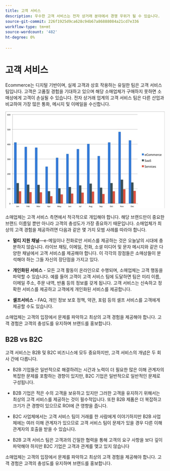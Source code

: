 ```yaml
---
title: 고객 서비스
description: 우수한 고객 서비스는 전자 상거래 분야에서 경쟁 우위가 될 수 있습니다.
source-git-commit: 226f1925d9ca628c94b67a86888084a21cd7e336
workflow-type: tm+mt
source-wordcount: '482'
ht-degree: 0%

---
```



# 고객 서비스

Ecommerce는 디지털 기반이며, 실제 고객과 상호 작용하는 유일한 팀은 고객 서비스 팀입니다. 고객은 고품질 경험을 기대하고 있으며 해당 소매업체가 구매하지 못하면 소매상에게 고객이 손실될 수 있습니다. 전자 상거래 업계의 고객 서비스 팀은 다른 산업과 비교하여 가장 많은 통화, 메시지 및 이메일을 수신합니다.

![고객 서비스 막대 차트](../../assets/playbooks/customer-service-chart.png)

소매업체는 고객 서비스 측면에서 적극적으로 개입해야 합니다. 해당 브랜드만이 중요한 브랜드 이름일 뿐만 아니라 고객의 충성도가 가장 중요하기 때문입니다. 소매업체가 최상의 고객 경험을 제공하려면 다음과 같은 몇 가지 모범 사례를 따라야 합니다.

- **멀티 지원 채널**—e-메일이나 전화로만 서비스를 제공하는 것은 오늘날의 시대에 충분하지 않습니다. 라이브 채팅, 이메일, 전화, 소셜 미디어 및 문자 메시지와 같은 다양한 채널에서 고객 서비스를 제공해야 합니다. 이 각각의 장점들은 소매상들이 분석해야 하는 그들 자신의 장단점을 가지고 있다.

- **개인화된 서비스** - 모든 고객 활동이 온라인으로 수행되며, 소매업체는 고객 행동을 파악할 수 있습니다. 예를 들어 고객이 고객 서비스 팀에 도달하면 팀은 미리 이름, 이메일 주소, 주문 내역, 반품 등의 정보를 갖게 됩니다. 고객 서비스는 신속하고 정확한 서비스를 제공하고 고객에게 개인화된 서비스를 제공합니다.

- **셀프서비스** - FAQ, 개인 정보 보호 정책, 약관, 포럼 등의 셀프 서비스를 고객에게 제공할 수도 있습니다.

소매업체는 고객의 입장에서 문제를 파악하고 최상의 고객 경험을 제공해야 합니다. 고객 경험은 고객의 충성도를 유지하며 브랜드를 홍보합니다.

## B2B vs B2C

고객 서비스는 B2B 및 B2C 비즈니스에 모두 중요하지만, 고객 서비스의 개념은 두 회사 간에 다릅니다.

- B2B 기업들은 일반적으로 해결하려는 시간과 노력이 더 필요한 많은 이해 관계자의 복잡한 문제를 포함하는 경향이 있지만, B2C 기업은 일반적으로 일반적인 문제로 구성됩니다.

- B2B 기업은 적은 수의 고객을 보유하고 있지만 그러한 고객을 유지하기 위해서는 최상의 고객 서비스를 제공하는 것이 필수적입니다. 또한 B2B 제품은 더 복잡하고 크기가 큰 경향이 있으므로 ROI에 큰 영향을 줍니다.

- B2C 사업체에서는 고객 서비스 팀이 거래를 한 사람에게 이야기하지만 B2B 사업체에는 여러 이해 관계자가 있으므로 고객 서비스 팀이 문제가 있을 경우 다른 이해 관계자의 호출을 받을 수 있습니다.

- B2B 고객 서비스 팀은 고객과의 긴밀한 협력을 통해 고객의 요구 사항을 보다 깊이 파악해야 하지만 B2C 기업은 고객과 관계를 맺고 있지 않습니다

소매업체는 고객의 입장에서 문제를 파악하고 최상의 고객 경험을 제공해야 합니다. 고객 경험은 고객의 충성도를 유지하며 브랜드를 홍보합니다.
